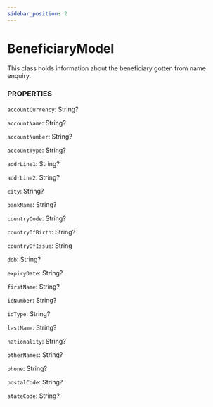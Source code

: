 ```yaml
---
sidebar_position: 2
---
```


# BeneficiaryModel

This class holds information about the beneficiary gotten from name enquiry. 

### PROPERTIES

`accountCurrency`: String?

`accountName`: String?

`accountNumber`: String?

`accountType`: String?

`addrLine1`: String?

`addrLine2`: String?

`city`: String?

`bankName`: String?

`countryCode`: String?

`countryOfBirth`: String?

`countryOfIssue`: String

`dob`: String?

`expiryDate`: String?

`firstName`: String?

`idNumber`: String?

`idType`: String?

`lastName`: String?

`nationality`: String?

`otherNames`: String?

`phone`: String?

`postalCode`: String?

`stateCode`: String?



